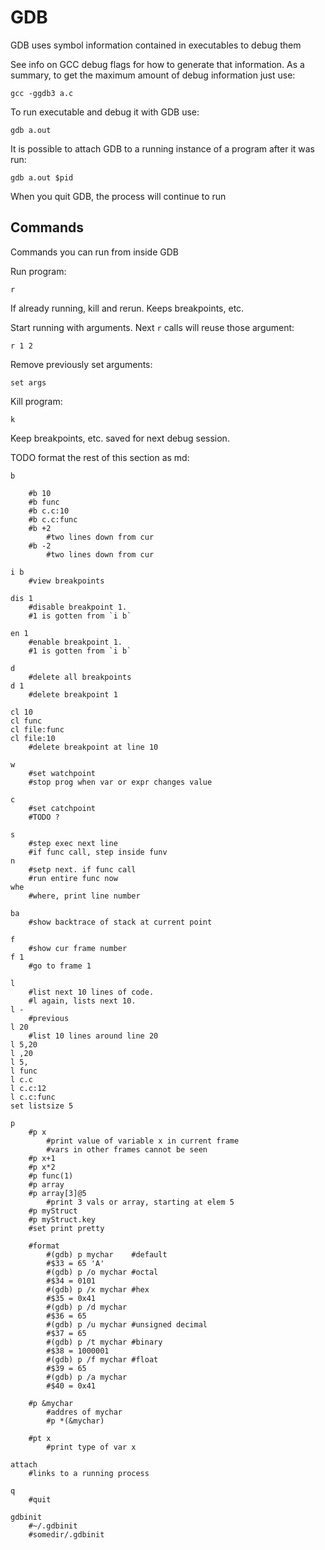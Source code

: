 # GDB

GDB uses symbol information contained in executables to debug them

See info on GCC debug flags for how to generate that information. As a summary, to get the maximum amount of debug information just use:

    gcc -ggdb3 a.c

To run executable and debug it with GDB use:

    gdb a.out

It is possible to attach GDB to a running instance of a program after it was run:

    gdb a.out $pid

When you quit GDB, the process will continue to run

## Commands

Commands you can run from inside GDB

Run program:

    r

If already running, kill and rerun. Keeps breakpoints, etc.

Start running with arguments. Next `r` calls will reuse those argument:

    r 1 2

Remove previously set arguments:

    set args

Kill program:

    k

Keep breakpoints, etc. saved for next debug session.

TODO format the rest of this section as md:

    b

        #b 10
        #b func
        #b c.c:10
        #b c.c:func
        #b +2
            #two lines down from cur
        #b -2
            #two lines down from cur

    i b
        #view breakpoints

    dis 1
        #disable breakpoint 1.
        #1 is gotten from `i b`

    en 1
        #enable breakpoint 1.
        #1 is gotten from `i b`

    d
        #delete all breakpoints
    d 1
        #delete breakpoint 1

    cl 10
    cl func
    cl file:func
    cl file:10
        #delete breakpoint at line 10

    w
        #set watchpoint
        #stop prog when var or expr changes value

    c
        #set catchpoint
        #TODO ?

    s
        #step exec next line
        #if func call, step inside funv
    n
        #setp next. if func call
        #run entire func now
    whe
        #where, print line number

    ba
        #show backtrace of stack at current point

    f
        #show cur frame number
    f 1
        #go to frame 1

    l
        #list next 10 lines of code.
        #l again, lists next 10.
    l -
        #previous
    l 20
        #list 10 lines around line 20
    l 5,20
    l ,20
    l 5,
    l func
    l c.c
    l c.c:12
    l c.c:func
    set listsize 5

    p
        #p x
            #print value of variable x in current frame
            #vars in other frames cannot be seen
        #p x+1
        #p x*2
        #p func(1)
        #p array
        #p array[3]@5
            #print 3 vals or array, starting at elem 5
        #p myStruct
        #p myStruct.key
        #set print pretty

        #format
            #(gdb) p mychar    #default
            #$33 = 65 'A'
            #(gdb) p /o mychar #octal
            #$34 = 0101
            #(gdb) p /x mychar #hex
            #$35 = 0x41
            #(gdb) p /d mychar
            #$36 = 65
            #(gdb) p /u mychar #unsigned decimal
            #$37 = 65
            #(gdb) p /t mychar #binary
            #$38 = 1000001
            #(gdb) p /f mychar #float
            #$39 = 65
            #(gdb) p /a mychar
            #$40 = 0x41

        #p &mychar
            #addres of mychar
            #p *(&mychar)

        #pt x
            #print type of var x

    attach
        #links to a running process

    q
        #quit

    gdbinit
        #~/.gdbinit
        #somedir/.gdbinit
